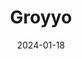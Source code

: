 ---  
layout: startup_page  
title: "Groyyo"  
id: "groyyo.com"  
permalink: "/groyyogroyyo.com01182024/"  
website: "https://www.groyyo.com/"  
funding_round: "Debt"  
funding_amount: "$5.4M"  
investors: "Lighthouse Canton, Trifecta Capital"  
about: "Groyyo is a supply chain enablement platform that digitizes manufacturing small and medium-sized businesses (SMBs) and connects them with national and international clients. It aims to help these SMBs go global and scale their operations. Groyyo has onboarded over 100 brands and 350 factories."  
markets: "Manufacturing, Supply Chain"  
hq: "Gurugram, Haryana, India"  
founded_year: "2021"  
linkedin: "https://www.linkedin.com/company/groyyo"  
twitter: "https://twitter.com/groyyoGlobal"  
instagram: ""  
facebook: "https://www.facebook.com/groyyoindia/"  
crunchbase: "https://www.crunchbase.com/organization/groyyo"  
pitchbook: "https://pitchbook.com/profiles/company/489579-31"  

date_display: "18-Jan-2024"  
date: "2024-01-18"

# SEO Optimization  
meta_title: "Groyyo - Debt Funding ($5.4M)"  
meta_description: "Groyyo, Groyyo is a supply chain enablement platform that digitizes manufacturing small and medium-sized businesses (SMBs) and connects them with national and..."  
meta_keywords: "Groyyo, Manufacturing, Supply Chain, Debt funding"  
canonical_url: "https://startup.projectstartups.com/groyyogroyyo.com01182024/"  
---